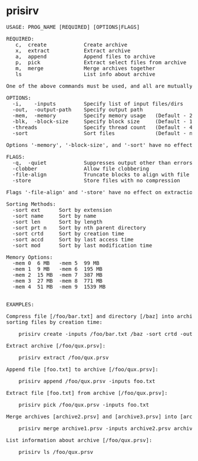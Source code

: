 # prisirv

<pre>
USAGE: PROG_NAME [REQUIRED] [OPTIONS|FLAGS]
    
REQUIRED:
   c,  create            Create archive
   x,  extract           Extract archive
   a,  append            Append files to archive
   p,  pick              Extract select files from archive
   m,  merge             Merge archives together
   ls                    List info about archive
        
One of the above commands must be used, and all are mutually exclusive.
        
OPTIONS:
  -i,    -inputs         Specify list of input files/dirs
  -out,  -output-path    Specify output path
  -mem,  -memory         Specify memory usage   (Default - 2 (15 MiB))
  -blk,  -block-size     Specify block size     (Default - 10 MiB)
  -threads               Specify thread count   (Default - 4)
  -sort                  Sort files             (Default - none)
        
Options '-memory', '-block-size', and '-sort' have no effect on extraction.
        
FLAGS:
  -q,  -quiet            Suppresses output other than errors
  -clobber               Allow file clobbering
  -file-align            Truncate blocks to align with file boundaries
  -store                 Store files with no compression
        
Flags '-file-align' and '-store' have no effect on extraction.
        
Sorting Methods:
  -sort ext      Sort by extension
  -sort name     Sort by name
  -sort len      Sort by length
  -sort prt n    Sort by nth parent directory
  -sort crtd     Sort by creation time
  -sort accd     Sort by last access time
  -sort mod      Sort by last modification time
        
Memory Options:
  -mem 0  6 MB   -mem 5  99 MB
  -mem 1  9 MB   -mem 6  195 MB
  -mem 2  15 MB  -mem 7  387 MB
  -mem 3  27 MB  -mem 8  771 MB
  -mem 4  51 MB  -mem 9  1539 MB


EXAMPLES:
        
Compress file [/foo/bar.txt] and directory [/baz] into archive [/foo/qux.prsv], 
sorting files by creation time:
       
    prisirv create -inputs /foo/bar.txt /baz -sort crtd -output-path qux
       
Extract archive [/foo/qux.prsv]:
       
    prisirv extract /foo/qux.prsv
       
Append file [foo.txt] to archive [/foo/qux.prsv]:
       
    prisirv append /foo/qux.prsv -inputs foo.txt
       
Extract file [foo.txt] from archive [/foo/qux.prsv]:
       
    prisirv pick /foo/qux.prsv -inputs foo.txt

Merge archives [archive2.prsv] and [archive3.prsv] into [archive1.prsv]:

    prisirv merge archive1.prsv -inputs archive2.prsv archive3.prsv
       
List information about archive [/foo/qux.prsv]:
       
    prisirv ls /foo/qux.prsv
</pre>
